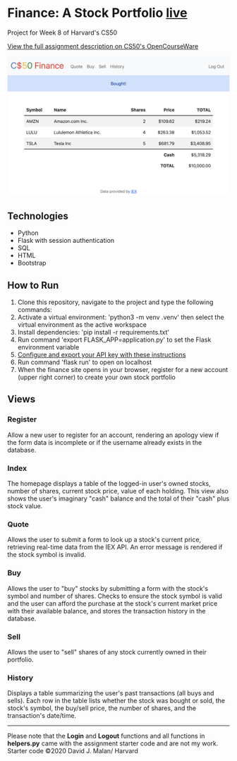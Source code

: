 # Finance: A Stock Portfolio [live](https://stockex.onrender.com)



Project for Week 8 of Harvard's CS50

[View the full assignment description on CS50's OpenCourseWare](https://cs50.harvard.edu/x/2020/tracks/web/finance/)

<img src="screenshot.png" alt="screenshot of finance project" width="600px">

## Technologies
* Python
* Flask with session authentication
* SQL
* HTML
* Bootstrap

## How to Run
1. Clone this repository, navigate to the project and type the following commands:
2. Activate a virtual environment: 'python3 -m venv .venv' then select the virtual environment as the active workspace
3. Install dependencies: 'pip install -r requirements.txt'
4. Run command 'export FLASK_APP=application.py' to set the Flask environment variable
5. <a href="https://cs50.harvard.edu/x/2020/tracks/web/finance/#configuring">Configure and export your API key with these instructions</a>
6. Run command 'flask run' to open on localhost 
7. When the finance site opens in your browser, register for a new account (upper right corner) to create your own stock portfolio

## Views

### Register
Allow a new user to register for an account, rendering an apology view if the form data is incomplete or if the username already exists in the database.

### Index
The homepage displays a table of the logged-in user's owned stocks, number of shares, current stock price, value of each holding. This view also shows the user's imaginary "cash" balance and the total of their "cash" plus stock value.

### Quote
Allows the user to submit a form to look up a stock's current price, retrieving real-time data from the IEX API. An error message is rendered if the stock symbol is invalid.

### Buy
Allows the user to "buy" stocks by submitting a form with the stock's symbol and number of shares. Checks to ensure the stock symbol is valid and the user can afford the purchase at the stock's current market price with their available balance, and stores the transaction history in the database.

### Sell
Allows the user to "sell" shares of any stock currently owned in their portfolio. 

### History
Displays a table summarizing the user's past transactions (all buys and sells). Each row in the table lists whether the stock was bought or sold, the stock's symbol, the buy/sell price, the number of shares, and the transaction's date/time.

---

Please note that the **Login** and **Logout** functions and all functions in **helpers.py** came with the assignment starter code and are not my work. Starter code &copy;2020 David J. Malan/ Harvard

